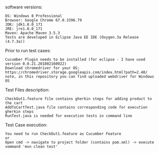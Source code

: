 software versions:

	OS: Windows 8 Professional
	Browser: Google Chrome 67.0.3396.79
	JDK: jdk1.8.0_171
	JRE: jre1.8.0_171
	Maven: Apache Maven 3.5.3
	Tests are developed in Eclipse Java EE IDE (Oxygen.3a Release (4.7.3a))

Prior to run test cases:

	Cucumber Plugin needs to be installed (for eclipse - I have used version 0.0.21.201802160922)
	Download chromedriver for your OS: https://chromedriver.storage.googleapis.com/index.html?path=2.40/
	note, in this repository you can find uploaded webdriver for Windows OS
	
Test Files description:

	CheckOut1.feature file contains gherkin steps for adding product to the cart
	AddToCartTest.java file contains corresponding code for execution gherkin steps
	RunTest.java is needed for execution tests in command line

Test Case execution:

	You need to run CheckOut1.feature as Cucumber Feature
	or
	Open cmd -> navigate to project folder (contains pom.xml) -> execute vommand 'mvn clean test'
